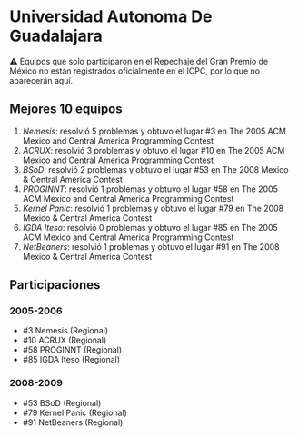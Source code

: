 # Universidad Autonoma De Guadalajara

:warning: Equipos que solo participaron en el Repechaje del Gran Premio de México no están registrados oficialmente en el ICPC, por lo que no aparecerán aquí.

## Mejores 10 equipos

1. _Nemesis_: resolvió 5 problemas y obtuvo el lugar #3 en The 2005 ACM Mexico and Central America Programming Contest
1. _ACRUX_: resolvió 3 problemas y obtuvo el lugar #10 en The 2005 ACM Mexico and Central America Programming Contest
1. _BSoD_: resolvió 2 problemas y obtuvo el lugar #53 en The 2008 Mexico & Central America Contest
1. _PROGINNT_: resolvió 1 problemas y obtuvo el lugar #58 en The 2005 ACM Mexico and Central America Programming Contest
1. _Kernel Panic_: resolvió 1 problemas y obtuvo el lugar #79 en The 2008 Mexico & Central America Contest
1. _IGDA Iteso_: resolvió 0 problemas y obtuvo el lugar #85 en The 2005 ACM Mexico and Central America Programming Contest
1. _NetBeaners_: resolvió 1 problemas y obtuvo el lugar #91 en The 2008 Mexico & Central America Contest

## Participaciones

### 2005-2006

- #3 Nemesis (Regional)
- #10 ACRUX (Regional)
- #58 PROGINNT (Regional)
- #85 IGDA Iteso (Regional)

### 2008-2009

- #53 BSoD (Regional)
- #79 Kernel Panic (Regional)
- #91 NetBeaners (Regional)



